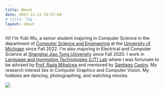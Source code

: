 ```yaml
---
title: About
date: 2023-12-11 23:57:04
# title: Tag
layout: about
---
```


Hi! I'm Yuki Wu, a senior student majoring in Computer Science in the department of [Computer Science and Engineering](https://cse.engin.umich.edu/) at the [University of Michigan](https://umich.edu) since Fall 2022. I'm also majoring in Electrical and Computer Science at [Shanghai Jiao Tong University](https://en.sjtu.edu.cn/) since Fall 2020. I work in [Language and Inormation Technologies (LIT) Lab](https://lit.eecs.umich.edu/index.html) where I was fortunate to be advised by [Prof. Rada Mihalcea](https://web.eecs.umich.edu/~mihalcea/) and mentored by [Santiago Castro](https://santi.uy/). My research interest lies in Computer Graphics and Computer Vision. 
My hobbies are dancing, photographing, and watching movies. 

![](/about/disney.jpg)